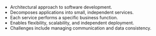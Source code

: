 - Architectural approach to software development.
- Decomposes applications into small, independent services.
- Each service performs a specific business function.
- Enables flexibility, scalability, and independent deployment.
- Challenges include managing communication and data consistency.